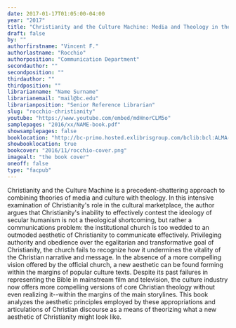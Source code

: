 ```yaml
---
date: 2017-01-17T01:05:00-04:00
year: "2017"
title: "Christianity and the Culture Machine: Media and Theology in the Age of Late Secularism"
draft: false
by: ""
authorfirstname: "Vincent F."
authorlastname: "Rocchio"
authorposition: "Communication Department"
secondauthor: ""
secondposition: ""
thirdauthor: ""
thirdposition: ""
librarianname: "Name Surname"
librarianemail: "mail@bc.edu"
librarianposition: "Senior Reference Librarian"
slug: "rocchio-christianity"
youtube: "https://www.youtube.com/embed/mdHnorCLM5o"
samplepages: "2016/xx/NAME-book.pdf"
showsamplepages: false
booklocation: "http://bc-primo.hosted.exlibrisgroup.com/bclib:bcl:ALMA-BC21464034940001021"
showbooklocation: true
bookcover: "2016/11/rocchio-cover.png"
imagealt: "the book cover"
oneoff: false
type: "facpub"
---
```


Christianity and the Culture Machine is a precedent-shattering approach to combining theories of media and culture with theology. In this intensive examination of Christianity's role in the cultural marketplace, the author argues that Christianity's inability to effectively contest the ideology of secular humanism is not a theological shortcoming, but rather a communications problem: the institutional church is too wedded to an outmoded aesthetic of Christianity to communicate effectively. Privileging authority and obedience over the egalitarian and transformative goal of Christianity, the church fails to recognize how it undermines the vitality of the Christian narrative and message. In the absence of a more compelling vision offered by the official church, a new aesthetic can be found forming within the margins of popular culture texts. Despite its past failures in representing the Bible in mainstream film and television, the culture industry now offers more compelling versions of core Christian theology without even realizing it--within the margins of the main storylines. This book analyzes the aesthetic principles employed by these appropriations and articulations of Christian discourse as a means of theorizing what a new aesthetic of Christianity might look like.

<!--<em>View a <a href="https://library.bc.edu/images/facpub/2016/XX/NAME-guide.pdf">guide of selected resources (PDF)</a> on this topic available through the Libraries. </em>-->
